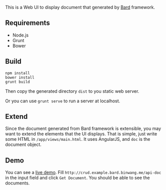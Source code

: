 
This is a Web UI to display document that generated by [Bard](https://github.com/wb14123/bard) framework.

Requirements
---------

* Node.js
* Grunt
* Bower

Build
---------

```
npm install
bower install
grunt build
```

Then copy the generated directory `dist` to you static web server.

Or you can use `grunt serve` to run a server at localhost.

Extend
----------

Since the document generated from Bard framework is extensible, you may want to extend the elements
that the UI displays. That is simple, just write some HTML in `/app/views/main.html`. It uses AngularJS,
and `doc` is the document object.

Demo
----------

You can see a [live demo](http://bard-doc-ui.binwang.me/). Fill `http://crud.example.bard.binwang.me/api-doc`
 in the input field and click `Get Document`. You should be able to see the documents.


